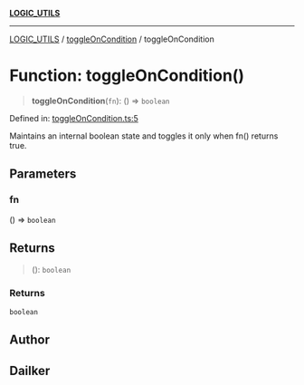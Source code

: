 [**LOGIC_UTILS**](../../README.md)

***

[LOGIC_UTILS](../../README.md) / [toggleOnCondition](../README.md) / toggleOnCondition

# Function: toggleOnCondition()

> **toggleOnCondition**(`fn`): () => `boolean`

Defined in: [toggleOnCondition.ts:5](https://github.com/dailker/everyutil/blob/db1e809d4c097dd2ba5f952e07c115f09a518c6c/src/logic/toggleOnCondition.ts#L5)

Maintains an internal boolean state and toggles it only when fn() returns true.

## Parameters

### fn

() => `boolean`

## Returns

> (): `boolean`

### Returns

`boolean`

## Author

## Dailker
